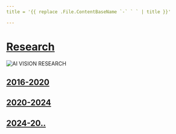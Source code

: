 ```yaml
---
title = '{{ replace .File.ContentBaseName `-` ` ` | title }}'

---
```


# [Research](/research)

![AI VISION RESEARCH](/algalsoap.png) 

## [2016-2020](/research/undergrad/)

## [2020-2024](/postgrad)

## [2024-20..](/postdoc)


